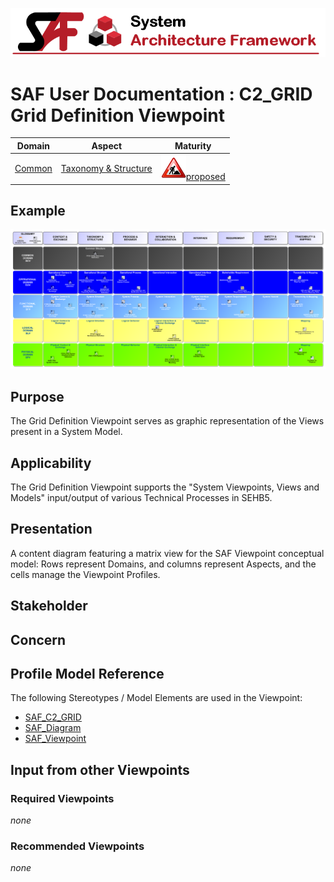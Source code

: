 ![System Architecture Framework](../diagrams/Banner_SAF.png)
# SAF User Documentation : **C2_GRID** Grid Definition Viewpoint
|**Domain**|**Aspect**|**Maturity**|
| --- | --- | --- |
|[Common](../domains.md#Domain-Common)|[Taxonomy & Structure](../aspects.md#Aspect-Taxonomy-&-Structure)|![Proposed](../diagrams/Under_construction_icon-red.svg )[proposed](../using-saf/maturity.md#proposed)|
## Example
![Grid-Definition-Viewpoint-primary-example.svg](../diagrams/vp-examples/Grid-Definition-Viewpoint-primary-example.svg)
## Purpose
The Grid Definition Viewpoint serves as graphic representation of the Views present in a System Model.
## Applicability
The Grid Definition Viewpoint supports the "System Viewpoints, Views and Models" input/output of various Technical Processes in SEHB5.
## Presentation
A content diagram featuring a matrix view for the SAF Viewpoint conceptual model: Rows represent Domains, and columns represent Aspects, and the cells manage the Viewpoint Profiles.

## Stakeholder
## Concern
## Profile Model Reference
The following Stereotypes / Model Elements are used in the Viewpoint:
* [SAF_C2_GRID](../stereotypes.md#SAF_C2_GRID)
* [SAF_Diagram](../stereotypes.md#SAF_Diagram)
* [SAF_Viewpoint](../stereotypes.md#SAF_Viewpoint)
## Input from other Viewpoints
### Required Viewpoints
*none*
### Recommended Viewpoints
*none*
